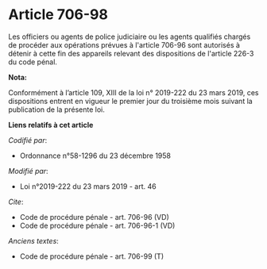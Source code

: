 # Article 706-98

Les officiers ou agents de police judiciaire ou les agents qualifiés chargés de procéder aux opérations prévues à l'article
706-96 sont autorisés à détenir à cette fin des appareils relevant des dispositions de l'article 226-3 du code pénal.

**Nota:**

Conformément à l’article 109, XIII de la loi n° 2019-222 du 23 mars 2019, ces dispositions entrent en vigueur le premier jour
du troisième mois suivant la publication de la présente loi.

**Liens relatifs à cet article**

_Codifié par_:

  - Ordonnance n°58-1296 du 23 décembre 1958

_Modifié par_:

  - Loi n°2019-222 du 23 mars 2019 - art. 46

_Cite_:

  - Code de procédure pénale - art. 706-96 (VD)
  - Code de procédure pénale - art. 706-96-1 (VD)

_Anciens textes_:

  - Code de procédure pénale - art. 706-99 (T)
